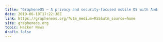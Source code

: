 ```yaml
---
title: "GrapheneOS – A privacy and security-focused mobile OS with Android compatibility"
date: 2019-06-10T17:22:38Z
link: https://grapheneos.org/?utm_medium=RSS&utm_source=hune
site: grapheneos.org
topic: Hacker News
draft: false
---
```

